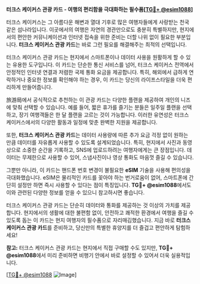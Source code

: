 **터크스 케이커스 관광 카드 - 여행의 편리함을 극대화하는 필수품[[TG💪+ @esim1088](https://t.me/s/esim1088)]**

터크스 케이커스는 그 아름다운 해변과 열대 기후로 많은 여행자들에게 사랑받는 천국 같은 섬나라입니다. 이곳에서의 여행은 자연의 경관만으로도 충분히 특별하지만, 현지에서의 편안한 커뮤니케이션과 인터넷 접속을 위한 준비는 더할 나위 없이 필요한 부분입니다. **터크스 케이커스 관광 카드**는 바로 그런 필요를 해결해주는 최적의 선택입니다.

터크스 케이커스 관광 카드는 현지에서 스마트폰이나 데이터 사용을 원활하게 할 수 있는 유용한 도구입니다. 이 카드는 단순한 통신 서비스를 넘어, 터크스 케이커스 전역에서 안정적인 인터넷 연결과 저렴한 국제 통화 요금을 제공합니다. 특히, 해외에서 급하게 연락하거나 중요한 정보를 확인해야 하는 경우, 이 카드는 당신의 라이프스타일을 더욱 편리하게 만들어줍니다.

旅游局에서 공식적으로 추천하는 이 관광 카드는 다양한 플랜을 제공하여 개인의 니즈에 맞춰 선택할 수 있습니다. 예를 들어, 짧은 휴가를 즐기는 분들은 일주일 플랜을 선택하고, 장기 여행객들은 한 달 플랜을 고르는 것이 가능합니다. 이러한 유연성은 터크스 케이커스에서의 다양한 활동과 일정에 맞춘 완벽한 지원을 제공합니다.

또한, **터크스 케이커스 관광 카드**는 데이터 사용량에 따른 추가 요금 걱정 없이 원하는 만큼 데이터를 자유롭게 사용할 수 있도록 설계되었습니다. 특히, 현지에서 사진과 동영상으로 소중한 순간을 기록하고, SNS에 업로드하려는 여행자에게는 큰 장점입니다. 데이터는 무제한으로 사용할 수 있어, 스냅사진이나 영상 통화도 마음껏 즐길 수 있습니다.

그뿐만 아니라, 이 카드는 핸드폰 번호 변경이 불필요한 **eSIM** 기술을 사용해 편의성을 극대화했습니다. eSIM은 물리적인 카드를 꽂아야 하는 번거로움이 없어, 스마트폰에 간단히 설정만 하면 즉시 사용할 수 있다는 점이 특징입니다. **TG💪+ @esim1088**에서도 이와 관련된 다양한 정보를 얻을 수 있으니 참고하시면 좋습니다.

터크스 케이커스 관광 카드는 단순히 데이터와 통화를 제공하는 것 이상의 가치를 제공합니다. 현지에서의 생활에 대한 불편함 없이, 안전하고 쾌적한 환경에서 여행을 즐길 수 있도록 돕는 이 카드는 현지 여행자의 필수품으로 자리매김했습니다. 지금 바로 **터크스 케이커스 관광 카드**를 준비하고, 당신만의 특별한 휴양지를 더 즐겁고 편안하게 탐험하세요!

**참고:** 터크스 케이커스 관광 카드는 현지에서 직접 구매할 수도 있지만, **TG💪+ @esim1088**에서 미리 준비하면 비행기 안에서 바로 설정할 수 있어서 더욱 실용적입니다. 

[[TG💪+ @esim1088](https://t.me/s/esim1088) ![Image](https://i.postimg.cc/Y0z9fWf4/image.png)]